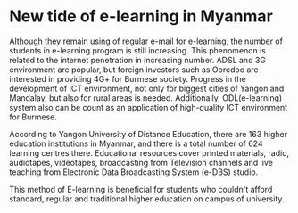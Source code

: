 # New tide of e-learning in Myanmar
Although they remain using of regular e-mail for e-learning, the number of students in e-learning program is still increasing.
This phenomenon is related to the internet penetration in increasing number. ADSL and 3G environment are popular, but foreign investors such as Ooredoo are interested in providing 4G+ for Burmese society.
Progress in the development of ICT environment, not only for biggest cities of Yangon and Mandalay, but also for rural areas is needed. Additionally, ODL(e-learning) system also can be count as an application of high-quality ICT environment for Burmese.

According to Yangon University of Distance Education, there are 163 higher education institutions in Myanmar, and there is a total number of 624 learning centres there. Educational resources cover printed materials, radio, audiotapes, videotapes, broadcasting from Television channels and live teaching from Electronic Data Broadcasting System (e-DBS) studio.

This method of E-learning is beneficial for students who couldn't afford standard, regular and traditional higher education on campus of university.

